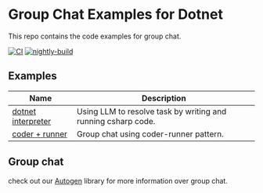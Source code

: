 # Group Chat Examples for Dotnet

This repo contains the code examples for group chat.

[![CI](https://github.com/LittleLittleCloud/CopilotBuilder/actions/workflows/ci.yml/badge.svg)](https://github.com/LittleLittleCloud/CopilotBuilder/actions/workflows/ci.yml)
[![nightly-build](https://github.com/LittleLittleCloud/CopilotBuilder/actions/workflows/nightly-build.yml/badge.svg)](https://github.com/LittleLittleCloud/CopilotBuilder/actions/workflows/nightly-build.yml)

## Examples
<!-- table -->
<!-- column: example name, path, description -->
| Name | Description |
| ------- | ----------- |
| [dotnet interpreter](./src/GroupChatExample.DotnetInterpreter/) | Using LLM to resolve task by writing and running csharp code. |
| [coder + runner](./src/GroupChatExample.CoderRunner/) | Group chat using coder-runner pattern. |
## Group chat
check out our [Autogen](https://github.com/microsoft/autogen) library for more information over group chat.